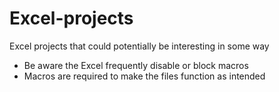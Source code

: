 # Excel-projects
Excel projects that could potentially be interesting in some way

- Be aware the Excel frequently disable or block macros
- Macros are required to make the files function as intended

